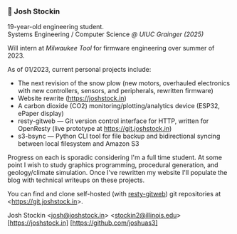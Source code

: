 ### :wave: Josh Stockin

19-year-old engineering student.<br>
Systems Engineering / Computer Science *@ UIUC Grainger (2025)*

Will intern at *Milwaukee Tool* for firmware engineering over summer of 2023.

As of 01/2023, current personal projects include:
- The next revision of the snow plow (new motors, overhauled electronics with new controllers, sensors, and peripherals, rewritten firmware)
- Website rewrite (https://joshstock.in)
- A carbon dioxide (CO2) monitoring/plotting/analytics device (ESP32, ePaper display)
- resty-gitweb — Git version control interface for HTTP, written for OpenResty (live prototype at https://git.joshstock.in)
- s3-bsync — Python CLI tool for file backup and bidirectional syncing between local filesystem and Amazon S3

Progress on each is sporadic considering I'm a full time student. At some point I wish to study graphics programming, procedural generation, and geology/climate simulation. Once I've rewritten my website I'll populate the blog with technical writeups on these projects.

You can find and clone self-hosted (with [resty-gitweb](https://github.com/joshuas3/resty-gitweb)) git repositories at &lt;<https://git.joshstock.in>&gt;.

Josh Stockin &lt;josh@joshstock.in&gt; &lt;stockin2@illinois.edu&gt;<br>
[https://joshstock.in] [https://github.com/joshuas3]
